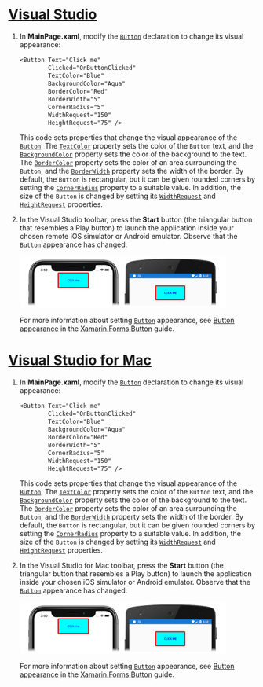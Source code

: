 # [Visual Studio](#tab/vswin)

1. In **MainPage.xaml**, modify the [`Button`](xref:Xamarin.Forms.Button) declaration to change its visual appearance:

    ```xaml
    <Button Text="Click me"
            Clicked="OnButtonClicked"
            TextColor="Blue"
            BackgroundColor="Aqua"
            BorderColor="Red"
            BorderWidth="5"
            CornerRadius="5"
            WidthRequest="150"
            HeightRequest="75" />
    ```

    This code sets properties that change the visual appearance of the [`Button`](xref:Xamarin.Forms.Button). The [`TextColor`](xref:Xamarin.Forms.Button.TextColor) property sets the color of the `Button` text, and the [`BackgroundColor`](xref:Xamarin.Forms.VisualElement.BackgroundColor) property sets the color of the background to the text. The [`BorderColor`](xref:Xamarin.Forms.Button.BorderColor) property sets the color of an area surrounding the `Button`, and the [`BorderWidth`](xref:Xamarin.Forms.Button.BorderWidth) property sets the width of the border. By default, the `Button` is rectangular, but it can be given rounded corners by setting the [`CornerRadius`](xref:Xamarin.Forms.Button.CornerRadius) property to a suitable value. In addition, the size of the `Button` is changed by setting its [`WidthRequest`](xref:Xamarin.Forms.VisualElement.WidthRequest) and [`HeightRequest`](xref:Xamarin.Forms.VisualElement.HeightRequest) properties.

1. In the Visual Studio toolbar, press the **Start** button (the triangular button that resembles a Play button) to launch the application inside your chosen remote iOS simulator or Android emulator. Observe that the [`Button`](xref:Xamarin.Forms.Button) appearance has changed:

    [![Screenshot of a Button with a changed visual appearance, on iOS and Android](../images/change-button-appearance.png "Button with changed appearance")](../images/change-button-appearance-large.png#lightbox "Button with changed appearance")

    For more information about setting [`Button`](xref:Xamarin.Forms.Button) appearance, see [Button appearance](~/xamarin-forms/user-interface/button.md#button-appearance) in the [Xamarin.Forms Button](~/xamarin-forms/user-interface/button.md) guide.

# [Visual Studio for Mac](#tab/vsmac)

1. In **MainPage.xaml**, modify the [`Button`](xref:Xamarin.Forms.Button) declaration to change its visual appearance:

    ```xaml
    <Button Text="Click me"
            Clicked="OnButtonClicked"
            TextColor="Blue"
            BackgroundColor="Aqua"
            BorderColor="Red"
            BorderWidth="5"
            CornerRadius="5"
            WidthRequest="150"
            HeightRequest="75" />
    ```

    This code sets properties that change the visual appearance of the [`Button`](xref:Xamarin.Forms.Button). The [`TextColor`](xref:Xamarin.Forms.Button.TextColor) property sets the color of the `Button` text, and the [`BackgroundColor`](xref:Xamarin.Forms.VisualElement.BackgroundColor) property sets the color of the background to the text. The [`BorderColor`](xref:Xamarin.Forms.Button.BorderColor) property sets the color of an area surrounding the `Button`, and the [`BorderWidth`](xref:Xamarin.Forms.Button.BorderWidth) property sets the width of the border. By default, the `Button` is rectangular, but it can be given rounded corners by setting the [`CornerRadius`](xref:Xamarin.Forms.Button.CornerRadius) property to a suitable value. In addition, the size of the `Button` is changed by setting its [`WidthRequest`](xref:Xamarin.Forms.VisualElement.WidthRequest) and [`HeightRequest`](xref:Xamarin.Forms.VisualElement.HeightRequest) properties.

1. In the Visual Studio for Mac toolbar, press the **Start** button (the triangular button that resembles a Play button) to launch the application inside your chosen iOS simulator or Android emulator. Observe that the [`Button`](xref:Xamarin.Forms.Button) appearance has changed:

    [![Screenshot of a Button with a changed visual appearance, on iOS and Android](../images/change-button-appearance.png "Button with changed appearance")](../images/change-button-appearance-large.png#lightbox "Button with changed appearance")

    For more information about setting [`Button`](xref:Xamarin.Forms.Button) appearance, see [Button appearance](~/xamarin-forms/user-interface/button.md#button-appearance) in the [Xamarin.Forms Button](~/xamarin-forms/user-interface/button.md) guide.

